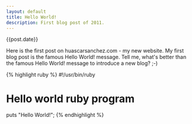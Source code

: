 ```yaml
---
layout: default
title: Hello World!
description: First blog post of 2011.
---
```


{{post.date}}

Here is the first post on huascarsanchez.com - my new website. My first blog post is the famous
Hello World! message. Tell me, what's better than the famous Hello World! message to introduce a
new blog? ;-)

{% highlight ruby %}
#!/usr/bin/ruby
# Hello world ruby program
puts "Hello World!";
{% endhighlight %}